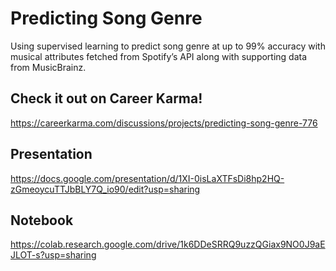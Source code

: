 # Predicting Song Genre
Using supervised learning to predict song genre at up to 99% accuracy with musical attributes fetched from Spotify’s API along with supporting data from MusicBrainz.

## Check it out on Career Karma!
https://careerkarma.com/discussions/projects/predicting-song-genre-776

## Presentation
https://docs.google.com/presentation/d/1XI-0isLaXTFsDi8hp2HQ-zGmeoycuTTJbBLY7Q_io90/edit?usp=sharing

## Notebook
https://colab.research.google.com/drive/1k6DDeSRRQ9uzzQGiax9NO0J9aEJLOT-s?usp=sharing
